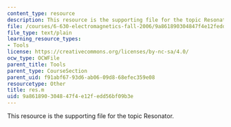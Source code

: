 ```yaml
---
content_type: resource
description: This resource is the supporting file for the topic Resonator.
file: /courses/6-630-electromagnetics-fall-2006/9a861890304847f4e12fedd56bf09b3e_res.m
file_type: text/plain
learning_resource_types:
- Tools
license: https://creativecommons.org/licenses/by-nc-sa/4.0/
ocw_type: OCWFile
parent_title: Tools
parent_type: CourseSection
parent_uid: f91abf67-93d6-ab06-09d8-68efec359e08
resourcetype: Other
title: res.m
uid: 9a861890-3048-47f4-e12f-edd56bf09b3e
---
```

This resource is the supporting file for the topic Resonator.